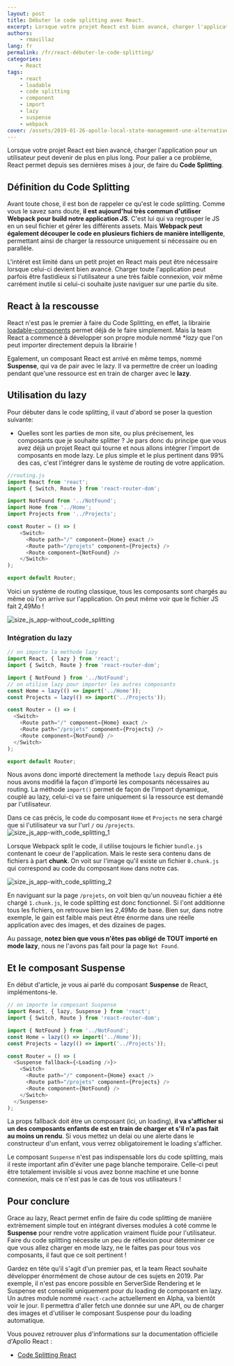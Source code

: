 ```yaml
---
layout: post
title: Débuter le code splitting avec React.
excerpt: Lorsque votre projet React est bien avancé, charger l'application pour un utilisateur peut devenir de plus en plus long. Pour palier a ce problème, React permet depuis ses dernières mises à jour, de faire du Code Splitting.
authors:
    - rmavillaz
lang: fr
permalink: /fr/react-débuter-le-code-splitting/
categories:
    - React
tags:
    - react
    - loadable
    - code splitting
    - component
    - import
    - lazy
    - suspense
    - webpack
cover: /assets/2019-01-26-apollo-local-state-management-une-alternative-a-redux-contextapi/cover.png
---
```


Lorsque votre projet React est bien avancé, charger l'application pour un utilisateur peut devenir de plus en plus long. Pour palier a ce problème, React permet depuis ses dernières mises à jour, de faire du **Code Splitting**.


## Définition du Code Splitting

Avant toute chose, il est bon de rappeler ce qu'est le code splitting. Comme vous le savez sans doute, **il est aujourd'hui très commun d'utiliser Webpack pour build notre application JS**. C'est lui qui va regrouper le JS en un seul fichier et gérer les différents assets.
Mais **Webpack peut également découper le code en plusieurs fichiers de manière intelligente**, permettant ainsi de charger la ressource uniquement si nécessaire ou en parallèle.

L'intéret est limité dans un petit projet en React mais peut être nécessaire lorsque celui-ci devient bien avancé. Charger toute l'application peut parfois être fastidieux si l'utilisateur a une très faible connexion, voir même carrément inutile si celui-ci souhaite juste naviguer sur une partie du site.

## React à la rescousse

React n'est pas le premier à faire du Code Splitting, en effet, la librairie [loadable-components](https://github.com/smooth-code/loadable-components) permet déjà de le faire simplement. Mais la team React a commencé à développer son propre module nommé **lazy* que l'on peut importer directement depuis la librairie !

Egalement, un composant React est arrivé en même temps, nommé **Suspense**, qui va de pair avec le lazy. Il va permettre de créer un loading pendant que'une ressource est en train de charger avec le **lazy**.

## Utilisation du lazy

Pour débuter dans le code splitting, il vaut d'abord se poser la question suivante:
- Quelles sont les parties de mon site, ou plus précisement, les composants que je souhaite splitter ?
Je pars donc du principe que vous avez déjà un projet React qui tourne et nous allons intégrer l'import de composants en mode lazy. Le plus simple et le plus pertinent dans 99% des cas, c'est l'intégrer dans le système de routing de votre application.

```js
//routing.js
import React from 'react';
import { Switch, Route } from 'react-router-dom';

import NotFound from '../NotFound';
import Home from '../Home';
import Projects from '../Projects';

const Router = () => (
    <Switch>
      <Route path="/" component={Home} exact />
      <Route path="/projets" component={Projects} />
      <Route component={NotFound} />
    </Switch>
);

export default Router;
```

Voici un système de routing classique, tous les composants sont chargés au même où l'on arrive sur l'application. On peut même voir que le fichier JS fait 2,49Mo !

![size_js_app-without_code_splitting]({{site.baseurl}}/assets/2019-05-22-react-code-splitting/js-size-without-code-splitting.png "javascript code size without code splitting")


### Intégration du lazy

```js
// on importe la methode lazy
import React, { lazy } from 'react';
import { Switch, Route } from 'react-router-dom';

import { NotFound } from '../NotFound';
// on utilise lazy pour importer les autres composants
const Home = lazy(() => import('../Home'));
const Projects = lazy(() => import('../Projects'));

const Router = () => (
  <Switch>
    <Route path="/" component={Home} exact />
    <Route path="/projets" component={Projects} />
    <Route component={NotFound} />
  </Switch>
);

export default Router;
```

Nous avons donc importé directement la methode `lazy` depuis React puis nous avons modifié la façon d'importé les composants nécessaires au routing. La méthode `import()` permet de façon de l'import dynamique, couplé au lazy, celui-ci va se faire uniquement si la ressource est demandé par l'utilisateur.

Dans ce cas précis, le code du composant `Home` et `Projects` ne sera chargé que si l'utilisateur va sur l'url `/` ou `/projects`.
![size_js_app-with_code_splitting_1]({{site.baseurl}}/assets/2019-05-22-react-code-splitting/js-size-code-splitting-1.png "javascript code size with code splitting 1")

Lorsque Webpack split le code, il utilise toujours le fichier `bundle.js` contenant le coeur de l'application. Mais le reste sera contenu dans de fichiers à part **chunk**. On voit sur l'image qu'il existe un fichier `0.chunk.js` qui correspond au code du composant `Home` dans notre cas.

![size_js_app-with_code_splitting_2]({{site.baseurl}}/assets/2019-05-22-react-code-splitting/js-size-code-splitting-2.png "javascript code size with code splitting 2")

En naviguant sur la page `/projets`, on voit bien qu'un nouveau fichier a été chargé `1.chunk.js`, le code splitting est donc fonctionnel.
Si l'ont additionne tous les fichiers, on retrouve bien les 2,49Mo de base. Bien sur, dans notre exemple, le gain est faible mais peut être énorme dans une réelle application avec des images, et des dizaines de pages.

Au passage, **notez bien que vous n'êtes pas obligé de TOUT importé en mode lazy**, nous ne l'avons pas fait pour la page `Not Found`.

## Et le composant Suspense

En début d'article, je vous ai parlé du composant **Suspense** de React, implémentons-le. 

```js
// on importe le composant Suspense
import React, { lazy, Suspense } from 'react';
import { Switch, Route } from 'react-router-dom';

import { NotFound } from '../NotFound';
const Home = lazy(() => import('../Home'));
const Projects = lazy(() => import('../Projects'));

const Router = () => (
  <Suspense fallback={<Loading />}>
    <Switch>
      <Route path="/" component={Home} exact />
      <Route path="/projets" component={Projects} />
      <Route component={NotFound} />
    </Switch>
  </Suspense>
);
```

La props fallback doit être un composant (ici, un loading), **il va s'afficher si un des composants enfants de <Suspense> est en train de charger et s'il n'a pas fait au moins un rendu**. Si vous mettez un delai ou une alerte dans le constructeur d'un enfant, vous verrez obligatoirement le loading s'afficher.

Le composant `Suspense` n'est pas indispensable lors du code splitting, mais il reste important afin d'éviter une page blanche temporaire. Celle-ci peut être totalement invisible si vous avez bonne machine et une bonne connexion, mais ce n'est pas le cas de tous vos utilisateurs !

## Pour conclure

Grace au lazy, React permet enfin de faire du code splitting de manière extrèmement simple tout en intégrant diverses modules à coté comme le **Suspense** pour rendre votre application vraiment fluide pour l'utilisateur.
Faire du code splitting nécessite un peu de réflexion pour déterminer ce que vous allez charger en mode lazy, ne le faites pas pour tous vos composants, il faut que ce soit pertinent !

Gardez en tête qu'il s'agit d'un premier pas, et la team React souhaite développer énormément de chose autour de ces sujets en 2019. Par exemple, il n'est pas encore possible en ServerSide Rendering et le Suspense est conseillé uniquement pour du loading de composant en lazy.
Un autres module nommé `react-cache` actuellement en Alpha, va bientôt voir le jour. Il permettra d'aller fetch une donnée sur une API, ou de charger des images et d'utiliser le composant Suspense pour du loading automatique.


Vous pouvez retrouver plus d'informations sur la documentation officielle d'Apollo React :
- [Code Splitting React](https://reactjs.org/docs/code-splitting.html)


